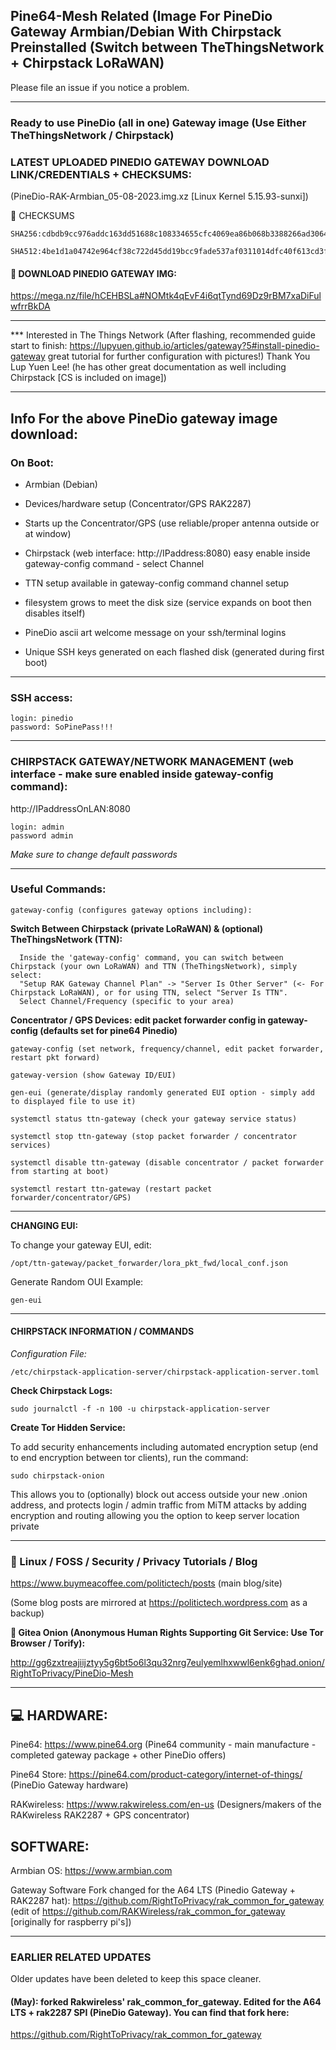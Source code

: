 

## Pine64-Mesh Related (Image For PineDio Gateway Armbian/Debian With Chirpstack Preinstalled (Switch between TheThingsNetwork + Chirpstack LoRaWAN)

Please file an issue if you notice a problem.

---

### Ready to use PineDio (all in one) Gateway image (Use Either TheThingsNetwork / Chirpstack)

### LATEST UPLOADED PINEDIO GATEWAY DOWNLOAD LINK/CREDENTIALS + CHECKSUMS:


   (PineDio-RAK-Armbian_05-08-2023.img.xz [Linux Kernel 5.15.93-sunxi])

🔑 CHECKSUMS

    SHA256:cdbdb9cc976addc163dd51688c108334655cfc4069ea86b068b3388266ad3064
    
    SHA512:4be1d1a04742e964cf38c722d45dd19bcc9fade537af0311014dfc40f613cd3f9a59c794b089bc2ed81eaf0f0a4352ef85e6e5bc57dfe3e5d84997c791357230

#### 📁 DOWNLOAD PINEDIO GATEWAY IMG:  

https://mega.nz/file/hCEHBSLa#NOMtk4qEvF4i6qtTynd69Dz9rBM7xaDiFulwfrrBkDA

---

*** Interested in The Things Network (After flashing, recommended guide start to finish:
 https://lupyuen.github.io/articles/gateway?5#install-pinedio-gateway great tutorial for further configuration with pictures!) 
Thank You Lup Yuen Lee!  (he has other great documentation as well including Chirpstack [CS is included on image])

---

## Info For the above PineDio gateway image download:

### On Boot:

* Armbian (Debian)

* Devices/hardware setup (Concentrator/GPS RAK2287)

* Starts up the Concentrator/GPS (use reliable/proper antenna outside or at window)

* Chirpstack (web interface: http://IPaddress:8080) easy enable inside gateway-config command - select Channel

* TTN setup available in gateway-config command channel setup

* filesystem grows to meet the disk size (service expands on boot then disables itself)

* PineDio ascii art welcome message on your ssh/terminal logins 

* Unique SSH keys generated on each flashed disk (generated during first boot) 

---

### SSH access:


    login: pinedio
    password: SoPinePass!!!

---

### CHIRPSTACK GATEWAY/NETWORK MANAGEMENT (web interface - make sure enabled inside gateway-config command):


http://IPaddressOnLAN:8080


    login: admin
    password admin


*Make sure to change default passwords*

---

### Useful Commands:


    gateway-config (configures gateway options including):
    
**Switch Between Chirpstack (private LoRaWAN) & (optional) TheThingsNetwork (TTN):**

      Inside the 'gateway-config' command, you can switch between Chirpstack (your own LoRaWAN) and TTN (TheThingsNetwork), simply select:
      "Setup RAK Gateway Channel Plan" -> "Server Is Other Server" (<- For Chirpstack LoRaWAN), or for using TTN, select "Server Is TTN".
      Select Channel/Frequency (specific to your area)
 
 **Concentrator / GPS Devices: edit packet forwarder config in gateway-config (defaults set for pine64 Pinedio)**

    gateway-config (set network, frequency/channel, edit packet forwarder, restart pkt forward)

    gateway-version (show Gateway ID/EUI)
    
    gen-eui (generate/display randomly generated EUI option - simply add to displayed file to use it)

    systemctl status ttn-gateway (check your gateway service status)

    systemctl stop ttn-gateway (stop packet forwarder / concentrator services)

    systemctl disable ttn-gateway (disable concentrator / packet forwarder from starting at boot)
    
    systemctl restart ttn-gateway (restart packet forwarder/concentrator/GPS)
    
---

**CHANGING EUI:**

To change your gateway EUI, edit:

    /opt/ttn-gateway/packet_forwarder/lora_pkt_fwd/local_conf.json

Generate Random OUI Example:

    gen-eui

---
    
#### CHIRPSTACK INFORMATION / COMMANDS

*Configuration File:*
 
    /etc/chirpstack-application-server/chirpstack-application-server.toml
    

**Check Chirpstack Logs:**

    sudo journalctl -f -n 100 -u chirpstack-application-server


**Create Tor Hidden Service:**

To add security enhancements including automated encryption setup (end to end encryption between tor clients), run the command:

    sudo chirpstack-onion

This allows you to (optionally) block out access outside your new .onion address, and protects login / admin traffic from MiTM attacks by adding encryption and routing allowing you the option to keep server location private

---

### 📝 Linux / FOSS / Security / Privacy Tutorials / Blog

https://www.buymeacoffee.com/politictech/posts  (main blog/site)

(Some blog posts are mirrored at https://politictech.wordpress.com as a backup)

**🧅 Gitea Onion (Anonymous Human Rights Supporting Git Service: Use Tor Browser / Torify):** 

http://gg6zxtreajiijztyy5g6bt5o6l3qu32nrg7eulyemlhxwwl6enk6ghad.onion/RightToPrivacy/PineDio-Mesh

---

## 💻 HARDWARE: 

Pine64: https://www.pine64.org (Pine64 community - main manufacture - completed gateway package + other PineDio offers)

Pine64 Store: https://pine64.com/product-category/internet-of-things/ (PineDio Gateway hardware)

RAKwireless: https://www.rakwireless.com/en-us (Designers/makers of the RAKwireless RAK2287 + GPS concentrator)

## SOFTWARE:

Armbian OS: https://www.armbian.com 

Gateway Software Fork changed for the A64 LTS (Pinedio Gateway + RAK2287 hat): https://github.com/RightToPrivacy/rak_common_for_gateway (edit of https://github.com/RAKWireless/rak_common_for_gateway [originally for raspberry pi's]) 

--- 

### EARLIER RELATED UPDATES

Older updates have been deleted to keep this space cleaner.

#### (May): forked Rakwireless' rak_common_for_gateway. Edited for the A64 LTS + rak2287 SPI (PineDio Gateway). You can find that fork here:
https://github.com/RightToPrivacy/rak_common_for_gateway
